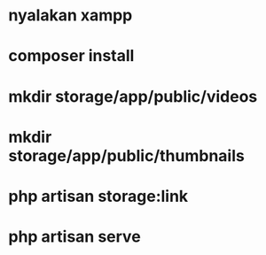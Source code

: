 # nyalakan xampp
# composer install
# mkdir storage/app/public/videos
# mkdir storage/app/public/thumbnails
# php artisan storage:link
# php artisan serve